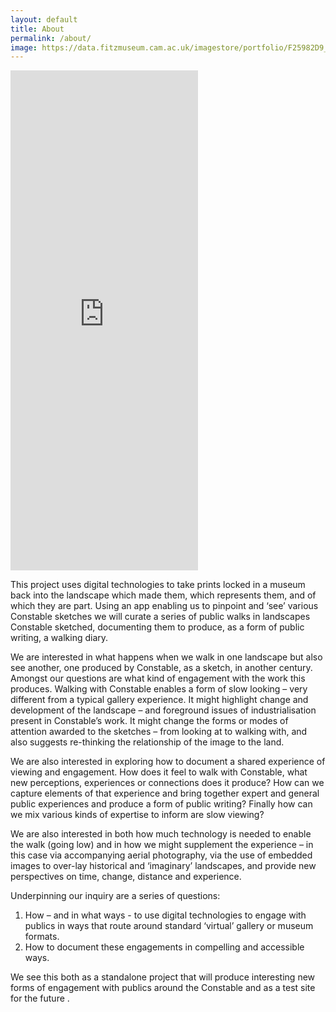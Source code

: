 ```yaml
---
layout: default
title: About
permalink: /about/
image: https://data.fitzmuseum.cam.ac.uk/imagestore/portfolio/F25982D9_7CB9_CFFF_028E_8BBFC531887C/588/729/medium_P_1489_R_mas.jpg
---
```

<iframe
class="w-100"
src="https://data.fitzmuseum.cam.ac.uk/uv.html#?manifest=https://api.fitz.ms/data-distributor/iiif/object-830/manifest&c=0&m=0&cv=0&config=https://data.fitzmuseum.cam.ac.uk/config.json&locales=en-GB:English (GB),cy-GB:Cymraeg,fr-FR:Français (FR),sv-SE:Svenska,xx-XX:English (GB) (xx-XX)&xywh=-2625,-1,9256,4764&r=0"
allowfullscreen height="800" frameBorder="0"></iframe>

This project uses digital technologies to take prints locked in a museum back into the landscape
which made them, which represents them, and of which they are part. Using an app enabling us to pinpoint
and ‘see’ various Constable sketches we will curate a series of public walks in landscapes Constable sketched,
documenting them to produce, as a form of public writing, a walking diary.

We are interested in what happens when we walk in one landscape but also see another, one produced by
Constable, as a sketch, in another century. Amongst our questions are what kind of engagement with the
work this produces. Walking with Constable enables a form of slow looking – very different from a typical
gallery experience. It might highlight change and development of the landscape – and foreground issues of
industrialisation present in Constable’s work. It might change the forms or modes of attention awarded to
the sketches – from looking at to walking with, and also suggests re-thinking the relationship of the image
to the land.

We are also interested in exploring how to document a shared experience of viewing and engagement. How does
it feel to walk with Constable, what new perceptions, experiences or connections does it produce? How can we
capture elements of that experience and bring together expert and general public experiences and produce a
form of public writing? Finally how can we mix various kinds of expertise to inform are slow viewing?

We are also interested in both how much technology is needed to enable the walk (going low) and in how
we might supplement the experience – in this case via accompanying aerial photography, via the use of embedded
images to over-lay historical and ‘imaginary’ landscapes, and provide new perspectives on time, change, distance
and experience.

Underpinning our inquiry are a series of questions:

1. How – and in what ways - to use digital technologies to engage with publics in ways that route around standard
‘virtual’ gallery or museum formats.
2. How to document these engagements in compelling and accessible ways.

We see this both as a standalone project that will produce interesting new forms of engagement with publics
around the Constable and as a test site for the future .
